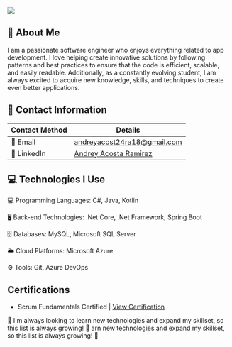 ![](https://media.giphy.com/media/8wjW9AIa7H9enTodxz/giphy.gif)

## 👦 About Me
I am a passionate software engineer who enjoys everything related to app development. I love helping create innovative solutions by following patterns and best practices to ensure that the code is efficient, scalable, and easily readable. Additionally, as a constantly evolving student, I am always excited to acquire new knowledge, skills, and techniques to create even better applications.


## 💬 Contact Information

| Contact Method | Details |
| -------------- | ------- |
| 📧 Email        | andreyacost24ra18@gmail.com |
| 🔗 LinkedIn     | [Andrey Acosta Ramirez](https://www.linkedin.com/in/andrey-acosta-r/) |


## 💻 Technologies I Use

💻 Programming Languages: C#, Java, Kotlin

🖥️ Back-end Technologies: .Net Core, .Net Framework, Spring Boot

🗄️ Databases: MySQL, Microsoft SQL Server

🌥️ Cloud Platforms: Microsoft Azure

⚙️ Tools: Git, Azure DevOps

## Certifications
- Scrum Fundamentals Certified | [View Certification](https://www.scrumstudy.com/certification/verify?type=SFC&number=925793)


🚀 I'm always looking to learn new technologies and expand my skillset, so this list is always growing! 💪
arn new technologies and expand my skillset, so this list is always growing! 💪